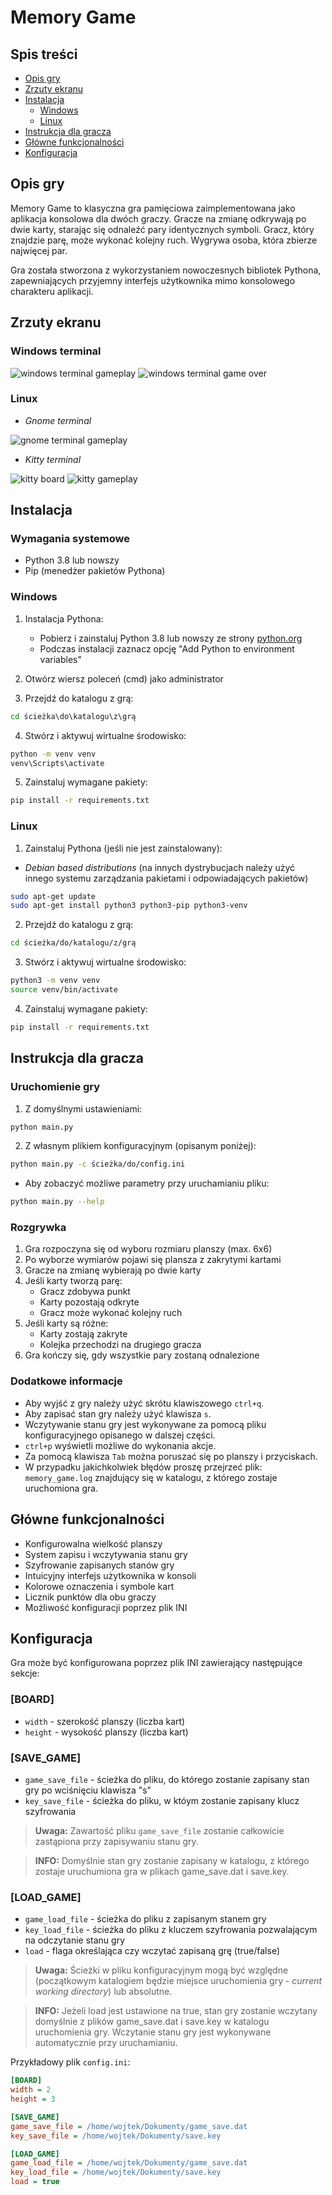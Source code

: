 # Memory Game

## Spis treści

- [Opis gry](#opis-gry)
- [Zrzuty ekranu](#zrzuty-ekranu)
- [Instalacja](#instalacja)
  - [Windows](#windows)
  - [Linux](#linux)
- [Instrukcja dla gracza](#instrukcja-dla-gracza)
- [Główne funkcjonalności](#główne-funkcjonalności)
- [Konfiguracja](#konfiguracja)

## Opis gry

Memory Game to klasyczna gra pamięciowa zaimplementowana jako aplikacja konsolowa dla dwóch graczy. Gracze na zmianę odkrywają po dwie karty, starając się odnaleźć pary identycznych symboli. Gracz, który znajdzie parę, może wykonać kolejny ruch. Wygrywa osoba, która zbierze najwięcej par.

Gra została stworzona z wykorzystaniem nowoczesnych bibliotek Pythona, zapewniających przyjemny interfejs użytkownika mimo konsolowego charakteru aplikacji.

## Zrzuty ekranu

### Windows terminal

![windows terminal gameplay](./docs/screenshots/windows_terminal_gameplay.png)
![windows terminal game over](./docs/screenshots/windows_terminal_game_over.png)

### Linux

- _Gnome terminal_

![gnome terminal gameplay](./docs/screenshots/gnome_terminal.png)

- _Kitty terminal_

![kitty board](./docs/screenshots/kitty_terminal_board.png)
![kitty gameplay](./docs/screenshots/kitty_terminal_gameplay.png)

## Instalacja

### Wymagania systemowe

- Python 3.8 lub nowszy
- Pip (menedżer pakietów Pythona)

### Windows

1. Instalacja Pythona:

   - Pobierz i zainstaluj Python 3.8 lub nowszy ze strony [python.org](https://python.org)
   - Podczas instalacji zaznacz opcję "Add Python to environment variables"

2. Otwórz wiersz poleceń (cmd) jako administrator
3. Przejdź do katalogu z grą:

```cmd
cd ścieżka\do\katalogu\z\grą
```

4. Stwórz i aktywuj wirtualne środowisko:

```cmd
python -m venv venv
venv\Scripts\activate
```

5. Zainstaluj wymagane pakiety:

```cmd
pip install -r requirements.txt
```

### Linux

1. Zainstaluj Pythona (jeśli nie jest zainstalowany):

- _Debian based distributions_ (na innych dystrybucjach należy użyć innego systemu zarządzania pakietami i odpowiadających pakietów)

```bash
sudo apt-get update
sudo apt-get install python3 python3-pip python3-venv
```

2. Przejdź do katalogu z grą:

```bash
cd ścieżka/do/katalogu/z/grą
```

3. Stwórz i aktywuj wirtualne środowisko:

```bash
python3 -m venv venv
source venv/bin/activate
```

4. Zainstaluj wymagane pakiety:

```bash
pip install -r requirements.txt
```

## Instrukcja dla gracza

### Uruchomienie gry

1. Z domyślnymi ustawieniami:

```bash
python main.py
```

2. Z własnym plikiem konfiguracyjnym (opisanym poniżej):

```bash
python main.py -c ścieżka/do/config.ini
```

- Aby zobaczyć możliwe parametry przy uruchamianiu pliku:

```bash
python main.py --help
```

### Rozgrywka

1. Gra rozpoczyna się od wyboru rozmiaru planszy (max. 6x6)
2. Po wyborze wymiarów pojawi się plansza z zakrytymi kartami
3. Gracze na zmianę wybierają po dwie karty
4. Jeśli karty tworzą parę:
   - Gracz zdobywa punkt
   - Karty pozostają odkryte
   - Gracz może wykonać kolejny ruch
5. Jeśli karty są różne:
   - Karty zostają zakryte
   - Kolejka przechodzi na drugiego gracza
6. Gra kończy się, gdy wszystkie pary zostaną odnalezione

### Dodatkowe informacje

- Aby wyjść z gry należy użyć skrótu klawiszowego `ctrl+q`.
- Aby zapisać stan gry należy użyć klawisza `s`.
- Wczytywanie stanu gry jest wykonywane za pomocą pliku konfiguracyjnego opisanego w dalszej części.
- `ctrl+p` wyświetli możliwe do wykonania akcje.
- Za pomocą klawisza `Tab` można poruszać się po planszy i przyciskach.
- W przypadku jakichkolwiek błędów proszę przejrzeć plik: `memory_game.log` znajdujący się w katalogu, z którego zostaje uruchomiona gra.

## Główne funkcjonalności

- Konfigurowalna wielkość planszy
- System zapisu i wczytywania stanu gry
- Szyfrowanie zapisanych stanów gry
- Intuicyjny interfejs użytkownika w konsoli
- Kolorowe oznaczenia i symbole kart
- Licznik punktów dla obu graczy
- Możliwość konfiguracji poprzez plik INI

## Konfiguracja

Gra może być konfigurowana poprzez plik INI zawierający następujące sekcje:

### [BOARD]

- `width` - szerokość planszy (liczba kart)
- `height` - wysokość planszy (liczba kart)

### [SAVE_GAME]

- `game_save_file` - ścieżka do pliku, do którego zostanie zapisany stan gry po wciśnięciu klawisza "s"
- `key_save_file` - ścieżka do pliku, w któym zostanie zapisany klucz szyfrowania

> **Uwaga:** Zawartość pliku `game_save_file` zostanie całkowicie zastąpiona przy zapisywaniu stanu gry.

> **INFO:** Domyślnie stan gry zostanie zapisany w katalogu, z którego zostaje uruchumiona gra w plikach game_save.dat i save.key.

### [LOAD_GAME]

- `game_load_file` - ścieżka do pliku z zapisanym stanem gry
- `key_load_file` - ścieżka do pliku z kluczem szyfrowania pozwalającym na odczytanie stanu gry
- `load` - flaga określająca czy wczytać zapisaną grę (true/false)

> **Uwaga:** Ścieżki w pliku konfiguracyjnym mogą być względne (początkowym katalogiem będzie miejsce uruchomienia gry - _current working directory_) lub absolutne.

> **INFO:** Jeżeli load jest ustawione na true, stan gry zostanie wczytany domyślnie z plików game_save.dat i save.key w katalogu uruchomienia gry. Wczytanie stanu gry jest wykonywane automatycznie przy uruchamianiu.

Przykładowy plik `config.ini`:

```ini
[BOARD]
width = 2
height = 3

[SAVE_GAME]
game_save_file = /home/wojtek/Dokumenty/game_save.dat
key_save_file = /home/wojtek/Dokumenty/save.key

[LOAD_GAME]
game_load_file = /home/wojtek/Dokumenty/game_save.dat
key_load_file = /home/wojtek/Dokumenty/save.key
load = true
```
